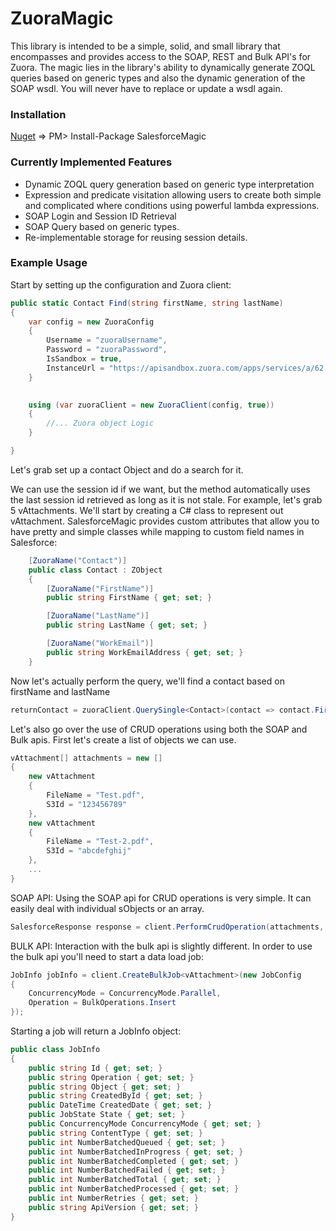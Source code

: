 ZuoraMagic
==========
This library is intended to be a simple, solid, and small library that encompasses and provides access to the SOAP, REST and Bulk API's for Zuora. The magic lies in the library's ability to dynamically generate ZOQL queries based on generic types and also the dynamic generation of the SOAP wsdl. You will never have to replace or update a wsdl again.

### Installation ###
[Nuget](https://www.nuget.org/packages/SalesforceMagic) => PM> Install-Package SalesforceMagic

### Currently Implemented Features ###
* Dynamic ZOQL query generation based on generic type interpretation
* Expression and predicate visitation allowing users to create both simple and complicated where conditions using powerful lambda expressions.
* SOAP Login and Session ID Retrieval
* SOAP Query based on generic types.
* Re-implementable storage for reusing session details.

### Example Usage ###

Start by setting up the configuration and Zuora client:

```csharp
public static Contact Find(string firstName, string lastName)
{
    var config = new ZuoraConfig
    {
        Username = "zuoraUsername",
        Password = "zuoraPassword",
        IsSandbox = true,
		InstanceUrl = "https://apisandbox.zuora.com/apps/services/a/62.1"
    }

 
	using (var zuoraClient = new ZuoraClient(config, true))
	{
		//... Zuora object Logic
	}

}
```

Let's grab set up a contact Object and do a search for it.

We can use the session id if we want, but the method automatically uses the last session id retrieved as long as it is not stale. For example, let's grab 5 vAttachments. We'll start by creating a C# class to represent out vAttachment. SalesforceMagic provides custom attributes that allow you to have pretty and simple classes while mapping to custom field names in Salesforce:

```csharp
	[ZuoraName("Contact")]
    public class Contact : ZObject
    {
        [ZuoraName("FirstName")]
        public string FirstName { get; set; }

        [ZuoraName("LastName")]
        public string LastName { get; set; }

        [ZuoraName("WorkEmail")]
        public string WorkEmailAddress { get; set; }
	}
```

Now let's actually perform the query, we'll find a contact based on firstName and lastName

```csharp
returnContact = zuoraClient.QuerySingle<Contact>(contact => contact.FirstName == firstName && contact.LastName == lastName);
```

Let's also go over the use of CRUD operations using both the SOAP and Bulk apis.
First let's create a list of objects we can use.

```csharp
vAttachment[] attachments = new []
{
    new vAttachment
    {
        FileName = "Test.pdf",
        S3Id = "123456789"
    },
    new vAttachment
    {
        FileName = "Test-2.pdf",
        S3Id = "abcdefghij"
    },
    ...
}
```

SOAP API: Using the SOAP api for CRUD operations is very simple. It can easily deal with individual sObjects or an array.

```csharp
SalesforceResponse response = client.PerformCrudOperation(attachments, CrudOperations.Insert);
```

BULK API: Interaction with the bulk api is slightly different. In order to use the bulk api you'll need to start a data load job:

```csharp
JobInfo jobInfo = client.CreateBulkJob<vAttachment>(new JobConfig
{
    ConcurrencyMode = ConcurrencyMode.Parallel,
    Operation = BulkOperations.Insert
});
```

Starting a job will return a JobInfo object:

```csharp
public class JobInfo
{
    public string Id { get; set; }
    public string Operation { get; set; }
    public string Object { get; set; }
    public string CreatedById { get; set; }
    public DateTime CreatedDate { get; set; }
    public JobState State { get; set; }
    public ConcurrencyMode ConcurrencyMode { get; set; }
    public string ContentType { get; set; }
    public int NumberBatchedQueued { get; set; }
    public int NumberBatchedInProgress { get; set; }
    public int NumberBatchedCompleted { get; set; }
    public int NumberBatchedFailed { get; set; }
    public int NumberBatchedTotal { get; set; }
    public int NumberBatchedProcessed { get; set; }
    public int NumberRetries { get; set; }
    public string ApiVersion { get; set; }
}